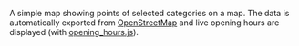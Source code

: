 A simple map showing points of selected categories on a map. The data is automatically exported from [OpenStreetMap](https://www.openstreetmap.org/)
and live opening hours are displayed (with [opening_hours.js](https://github.com/opening-hours/opening_hours.js)).
